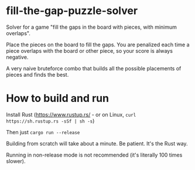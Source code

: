 # fill-the-gap-puzzle-solver

Solver for a game "fill the gaps in the board with pieces, with minimum overlaps".

Place the pieces on the board to fill the gaps. You are penalized each time a piece
overlaps with the board or other piece, so your score is always negative.

A very naive bruteforce combo that builds all the possible placements of pieces and finds 
the best.

# How to build and run

Install Rust (https://www.rustup.rs/ - or on Linux, `curl https://sh.rustup.rs -sSf | sh -s`)

Then just `cargo run --release`

Building from scratch will take about a minute. Be patient. It's the Rust way.

Running in non-release mode is not recommended (it's literally 100 times slower).
